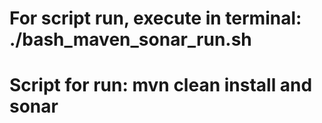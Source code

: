 # For script run, execute in terminal: ./bash_maven_sonar_run.sh
# Script for run: mvn clean install and sonar
